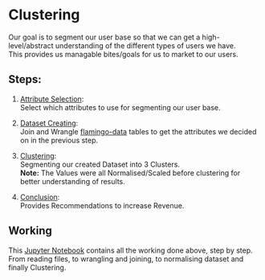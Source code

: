 # Clustering

Our goal is to segment our user base so that we can get a high-level/abstract understanding of the different types of users we have.  
This provides us managable bites/goals for us to market to our users. 

## Steps:
 1. [Attribute Selection](1%20Attribute%20Selection.pdf):  
   Select which attributes to use for segmenting our user base.  

 2. [Dataset Creating](2%20DataSet%20Creation.pdf):  
   Join and Wrangle [flamingo-data](../DataSets/) tables to get the attributes we decided on in the previous step.

 3. [Clustering](3%20Clustering.pdf):  
   Segmenting our created Dataset into 3 Clusters.  
   **Note:** The Values were all Normalised/Scaled before clustering for better understanding of results. 

 4. [Conclusion](4%20Recommended%20Actions.pdf):  
   Provides Recommendations to increase Revenue.

## Working
This [Jupyter Notebook](Clustering.ipynb) contains all the working done above, step by step.  
From reading files, to wrangling and joining, to normalising dataset and finally Clustering.